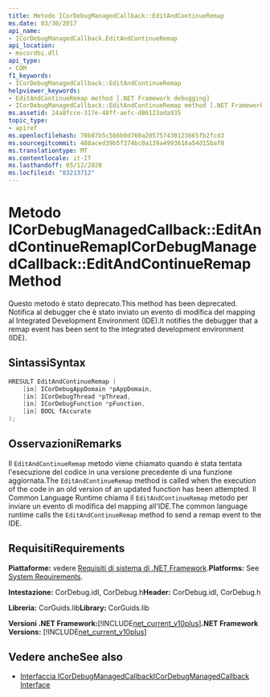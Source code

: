 ```yaml
---
title: Metodo ICorDebugManagedCallback::EditAndContinueRemap
ms.date: 03/30/2017
api_name:
- ICorDebugManagedCallback.EditAndContinueRemap
api_location:
- mscordbi.dll
api_type:
- COM
f1_keywords:
- ICorDebugManagedCallback::EditAndContinueRemap
helpviewer_keywords:
- EditAndContinueRemap method [.NET Framework debugging]
- ICorDebugManagedCallback::EditAndContinueRemap method [.NET Framework debugging]
ms.assetid: 24a8fcce-317e-48ff-aefc-d86123ada935
topic_type:
- apiref
ms.openlocfilehash: 78b87b5c566b0d760a205757430123665fb2fcd3
ms.sourcegitcommit: 488aced39b5f374bc0a139a4993616a54d15baf0
ms.translationtype: MT
ms.contentlocale: it-IT
ms.lasthandoff: 05/12/2020
ms.locfileid: "83213712"
---
```

# <a name="icordebugmanagedcallbackeditandcontinueremap-method"></a><span data-ttu-id="8a7e0-102">Metodo ICorDebugManagedCallback::EditAndContinueRemap</span><span class="sxs-lookup"><span data-stu-id="8a7e0-102">ICorDebugManagedCallback::EditAndContinueRemap Method</span></span>
<span data-ttu-id="8a7e0-103">Questo metodo è stato deprecato.</span><span class="sxs-lookup"><span data-stu-id="8a7e0-103">This method has been deprecated.</span></span> <span data-ttu-id="8a7e0-104">Notifica al debugger che è stato inviato un evento di modifica del mapping al Integrated Development Environment (IDE).</span><span class="sxs-lookup"><span data-stu-id="8a7e0-104">It notifies the debugger that a remap event has been sent to the integrated development environment (IDE).</span></span>  
  
## <a name="syntax"></a><span data-ttu-id="8a7e0-105">Sintassi</span><span class="sxs-lookup"><span data-stu-id="8a7e0-105">Syntax</span></span>  
  
```cpp  
HRESULT EditAndContinueRemap (  
    [in] ICorDebugAppDomain *pAppDomain,  
    [in] ICorDebugThread *pThread,  
    [in] ICorDebugFunction *pFunction,  
    [in] BOOL fAccurate  
);  
```  
  
## <a name="remarks"></a><span data-ttu-id="8a7e0-106">Osservazioni</span><span class="sxs-lookup"><span data-stu-id="8a7e0-106">Remarks</span></span>  
 <span data-ttu-id="8a7e0-107">Il `EditAndContinueRemap` metodo viene chiamato quando è stata tentata l'esecuzione del codice in una versione precedente di una funzione aggiornata.</span><span class="sxs-lookup"><span data-stu-id="8a7e0-107">The `EditAndContinueRemap` method is called when the execution of the code in an old version of an updated function has been attempted.</span></span> <span data-ttu-id="8a7e0-108">Il Common Language Runtime chiama il `EditAndContinueRemap` metodo per inviare un evento di modifica del mapping all'IDE.</span><span class="sxs-lookup"><span data-stu-id="8a7e0-108">The common language runtime calls the `EditAndContinueRemap` method to send a remap event to the IDE.</span></span>  
  
## <a name="requirements"></a><span data-ttu-id="8a7e0-109">Requisiti</span><span class="sxs-lookup"><span data-stu-id="8a7e0-109">Requirements</span></span>  
 <span data-ttu-id="8a7e0-110">**Piattaforme:** vedere [Requisiti di sistema di .NET Framework](../../get-started/system-requirements.md).</span><span class="sxs-lookup"><span data-stu-id="8a7e0-110">**Platforms:** See [System Requirements](../../get-started/system-requirements.md).</span></span>  
  
 <span data-ttu-id="8a7e0-111">**Intestazione:** CorDebug.idl, CorDebug.h</span><span class="sxs-lookup"><span data-stu-id="8a7e0-111">**Header:** CorDebug.idl, CorDebug.h</span></span>  
  
 <span data-ttu-id="8a7e0-112">**Libreria:** CorGuids.lib</span><span class="sxs-lookup"><span data-stu-id="8a7e0-112">**Library:** CorGuids.lib</span></span>  
  
 <span data-ttu-id="8a7e0-113">**Versioni .NET Framework:**[!INCLUDE[net_current_v10plus](../../../../includes/net-current-v10plus-md.md)]</span><span class="sxs-lookup"><span data-stu-id="8a7e0-113">**.NET Framework Versions:** [!INCLUDE[net_current_v10plus](../../../../includes/net-current-v10plus-md.md)]</span></span>  
  
## <a name="see-also"></a><span data-ttu-id="8a7e0-114">Vedere anche</span><span class="sxs-lookup"><span data-stu-id="8a7e0-114">See also</span></span>

- [<span data-ttu-id="8a7e0-115">Interfaccia ICorDebugManagedCallback</span><span class="sxs-lookup"><span data-stu-id="8a7e0-115">ICorDebugManagedCallback Interface</span></span>](icordebugmanagedcallback-interface.md)
